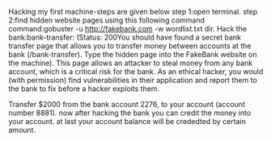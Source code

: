 Hacking my first machine-steps are given below
step 1:open terminal.
step 2:find hidden website pages using this following command
command:gobuster -u http://fakebank.com -w wordlist.txt dir.
Hack the bank:bank-transfer: 
(Status: 200You should have found a secret bank transfer page that allows you to transfer money between accounts at the bank (/bank-transfer). Type the hidden page into the FakeBank website on the machine).
This page allows an attacker to steal money from any bank account, which is a critical risk for the bank. As an ethical hacker, you would (with permission) find vulnerabilities in their application and report them to the bank to fix before a hacker exploits them. 

Transfer $2000 from the bank account 2276, to your account (account number 8881).
now after hacking the bank you can credit the money into your account.
at last your account balance will be crededted by certain amount.
